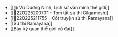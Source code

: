 - [[@ Vũ Dương Ninh, Lịch sử văn minh thế giới]]
- [[💬220225200701 - Tóm tắt sử thi Gilgamesh]]
- [[💬220225211755 - Cốt truyện sử thi Ramayana]]
- [[Sử thi Ramayana]]
- [[Bảy kỳ quan thế giới cổ đại]]
